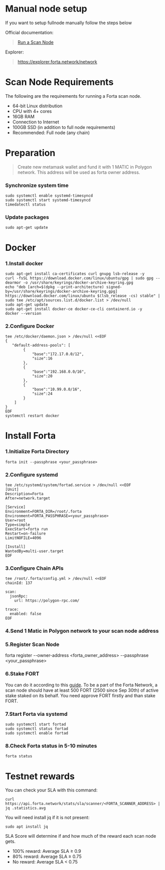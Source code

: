 # Manual node setup
If you want to setup fullnode manually follow the steps below

Official documentation:

>[Run a Scan Node](https://docs.forta.network/en/latest/scanner-quickstart/)

Explorer:

>https://explorer.forta.network/network

# Scan Node Requirements
The following are the requirements for running a Forta scan node.

- 64-bit Linux distribution
- CPU with 4+ cores
- 16GB RAM
- Connection to Internet
- 100GB SSD (in addition to full node requirements)
- Recommended: Full node (any chain)

# Preparation
>Create new metamask wallet and fund it with 1 MATIC in Polygon network. This address will be used as forta owner address.

### Synchronize system time
```
sudo systemctl enable systemd-timesyncd
sudo systemctl start systemd-timesyncd
timedatectl status
```
### Update packages
```
sudo apt-get update
```
# Docker
### 1.Install docker
```
sudo apt-get install ca-certificates curl gnupg lsb-release -y
curl -fsSL https://download.docker.com/linux/ubuntu/gpg | sudo gpg --dearmor -o /usr/share/keyrings/docker-archive-keyring.gpg
echo "deb [arch=$(dpkg --print-architecture) signed-by=/usr/share/keyrings/docker-archive-keyring.gpg] https://download.docker.com/linux/ubuntu $(lsb_release -cs) stable" | sudo tee /etc/apt/sources.list.d/docker.list > /dev/null
sudo apt-get update
sudo apt-get install docker-ce docker-ce-cli containerd.io -y
docker --version
```

### 2.Configure Docker
```
tee /etc/docker/daemon.json > /dev/null <<EOF
{
   "default-address-pools": [
        {
            "base":"172.17.0.0/12",
            "size":16
        },
        {
            "base":"192.168.0.0/16",
            "size":20
        },
        {
            "base":"10.99.0.0/16",
            "size":24
        }
    ]
}
EOF
systemctl restart docker
```
# Install Forta
### 1.Initialize Forta Directory
```
forta init --passphrase <your_passphrase>
```
### 2.Configure systemd
```
tee /etc/systemd/system/fortad.service > /dev/null <<EOF
[Unit]
Description=Forta
After=network.target

[Service]
Environment=FORTA_DIR=/root/.forta
Environment=FORTA_PASSPHRASE=<your_passphrase>
User=root
Type=simple
ExecStart=forta run
Restart=on-failure
LimitNOFILE=4096

[Install]
WantedBy=multi-user.target
EOF
```
### 3.Configure Chain APIs
```
tee /root/.forta/config.yml > /dev/null <<EOF
chainId: 137

scan:
  jsonRpc:
    url: https://polygon-rpc.com/

trace:
  enabled: false
EOF
```
### 4.Send 1 Matic in Polygon network to your scan node address
    
### 5.Register Scan Node
forta register --owner-address <forta_owner_address> --passphrase <your_passphrase>
### 6.Stake FORT
You can do it according to this [guide](https://docs.forta.network/en/latest/stake-on-scan-node/).
To be a part of the Forta Network, a scan node should have at least 500 FORT (2500 since Sep 30th) of active stake staked on its behalf.
You need approve FORT firstly and than stake FORT.

### 7.Start Forta via systemd
```
sudo systemctl start fortad
sudo systemctl status fortad
sudo systemctl enable fortad
```
### 8.Check Forta status in 5-10 minutes
```
forta status
```
# Testnet rewards
You can check your SLA with this command:
```
curl https://api.forta.network/stats/sla/scanner/<FORTA_SCANNER_ADDRESS> | jq .statistics.avg
```
You will need install jq if it is not present:
```
sudo apt install jq
```
SLA Score will determine if and how much of the reward each scan node gets.
- 100% reward: Average SLA ≥ 0.9
- 80% reward: Average SLA ≥ 0.75
- No reward: Average SLA < 0.75
